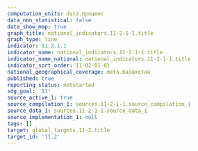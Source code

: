 ```yaml
---
computation_units: data.процент
data_non_statistical: false
data_show_map: true
graph_title: national_indicators.11-2-1-1.title
graph_type: line
indicator: 11.2.1.1
indicator_name: national_indicators.11-2-1-1.title
indicator_name_national: national_indicators.11-2-1-1.title
indicator_sort_order: 11-02-01-01
national_geographical_coverage: meta.Казахстан
published: true
reporting_status: notstarted
sdg_goal: '11'
source_active_1: true
source_compilation_1: sources.11-2-1-1.source_compilation_1
source_data_1: sources.11-2-1-1.source_data_1
source_implementation_1: null
tags: []
target: global_targets.11-2.title
target_id: '11.2'
---
```

